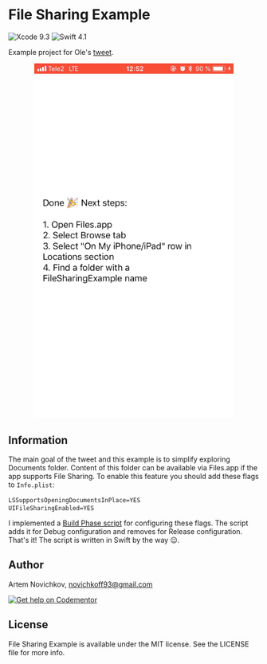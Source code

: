 # File Sharing Example
![Xcode 9.3](https://img.shields.io/badge/Xcode-9.3%20-0080FF.svg)
![Swift 4.1](https://img.shields.io/badge/Swift-4.1-green.svg)

Example project for Ole's [tweet](https://twitter.com/olebegemann/status/987346188591681536).

<p align="center">
    <img src="example.gif" width="400" />
</p>

## Information

The main goal of the tweet and this example is to simplify exploring Documents folder. Content of this folder can be available via Files.app if the app supports File Sharing. To enable this feature you should add these flags to `Info.plist`:
```
LSSupportsOpeningDocumentsInPlace=YES
UIFileSharingEnabled=YES
```
I implemented a [Build Phase script](https://github.com/artemnovichkov/FileSharingExample/blob/a1140036ff58774bc1c2438ff41d461de3429ffe/Scripts/file_sharing.swift#L1-L36) for configuring these flags. The script adds it for Debug configuration and removes for Release configuration. That's it! The script is written in Swift by the way 😉.

## Author

Artem Novichkov, novichkoff93@gmail.com

[![Get help on Codementor](https://cdn.codementor.io/badges/get_help_github.svg)](https://www.codementor.io/artemnovichkov?utm_source=github&utm_medium=button&utm_term=artemnovichkov&utm_campaign=github)

## License

File Sharing Example is available under the MIT license. See the LICENSE file for more info.
